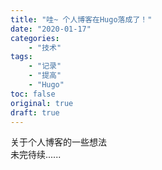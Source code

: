 ```yaml
---
title: "哇~ 个人博客在Hugo落成了！"
date: "2020-01-17"
categories:
    - "技术"
tags:
    - "记录"
    - "提高"
    - "Hugo"
toc: false
original: true
draft: true
---
```


关于个人博客的一些想法  
未完待续......